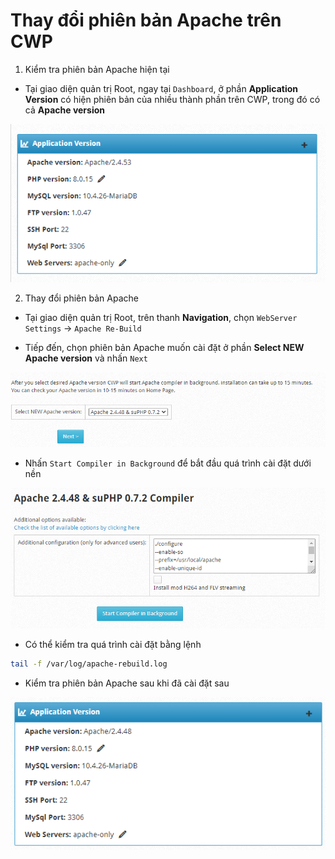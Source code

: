 # Thay đổi phiên bản Apache trên CWP

1. Kiểm tra phiên bản Apache hiện tại

- Tại giao diện quản trị Root, ngay tại ```Dashboard```, ở phần **Application Version** có hiện phiên bản của nhiều thành phần trên CWP, trong đó có cả **Apache version**

![](./images/cwp_application_version.png)

2. Thay đổi phiên bản Apache

- Tại giao diện quản trị Root, trên thanh **Navigation**, chọn ```WebServer Settings``` -> ```Apache Re-Build```

- Tiếp đến, chọn phiên bản Apache muốn cài đặt ở phần **Select NEW Apache version** và nhấn ```Next```

![](./images/cwp_apache_select_new_version.png)

- Nhấn ```Start Compiler in Background``` để bắt đầu quá trình cài đặt dưới nền

![](./images/cwp_apache_start_compiler.png)

- Có thể kiểm tra quá trình cài đặt bằng lệnh

```sh
tail -f /var/log/apache-rebuild.log
```

- Kiểm tra phiên bản Apache sau khi đã cài đặt sau

![](./images/cwp_apache_after_rebuild.png)

